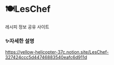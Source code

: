 # 🍽LesChef
레시피 정보 공유 사이트

### ✨자세한 설명
https://yellow-helicopter-37c.notion.site/LesChef-327424ccc5d44746883540eafc6d911d
